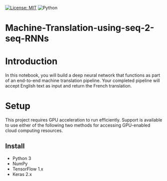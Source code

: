 [![License: MIT](https://img.shields.io/badge/License-MIT-blue.svg)](https://opensource.org/licenses/MIT)
![Python](https://img.shields.io/badge/Python-3.7-blue.svg)
# Machine-Translation-using-seq-2-seq-RNNs

# Introduction
In this notebook, you will build a deep neural network that functions as part of an end-to-end machine translation pipeline. Your completed pipeline will accept English text as input and return the French translation.

# Setup

This project requires GPU acceleration to run efficiently. Support is available to use either of the following two methods for accessing GPU-enabled cloud computing resources.


## Install
- Python 3
- NumPy
- TensorFlow 1.x
- Keras 2.x
